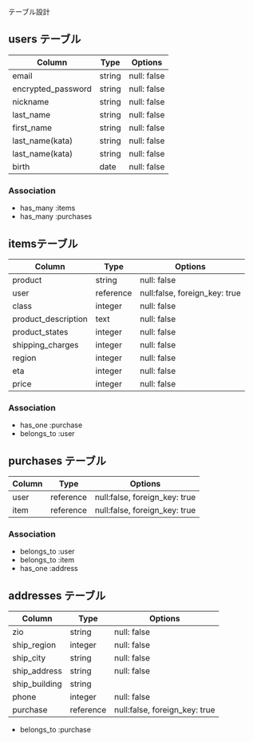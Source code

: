 テーブル設計

## users テーブル

| Column             | Type    | Options     |
| ------------------ | --------| ----------- |
| email              | string  | null: false |
| encrypted_password | string  | null: false |
| nickname           | string  | null: false |
| last_name          | string  | null: false |
| first_name         | string  | null: false |
| last_name(kata)    | string  | null: false |
| last_name(kata)    | string  | null: false |
| birth              | date    | null: false |


### Association

- has_many :items
- has_many :purchases


## itemsテーブル
| Column              | Type       | Options                       |
| ------------------- | -----------| ----------------------------- |
| product             | string     | null: false                   |
| user                | reference  | null:false, foreign_key: true |
| class               | integer    | null: false                   |
| product_description | text       | null: false                   |
| product_states      | integer    | null: false                   |
| shipping_charges    | integer    | null: false                   |
| region              | integer    | null: false                   |
| eta                 | integer    | null: false                   |
| price               | integer    | null: false                   |

### Association

- has_one :purchase
- belongs_to :user


## purchases テーブル

| Column  | Type     | Options                       |
| --------| -------- | ----------------------------- |
| user    | reference| null:false, foreign_key: true |
| item    | reference| null:false, foreign_key: true |


### Association

- belongs_to :user
- belongs_to :item
- has_one :address

## addresses テーブル

| Column        | Type       | Options                       |
| --------------| ---------- | ----------------------------- |
| zio           | string     | null: false                   |
| ship_region   | integer    | null: false                   |
| ship_city     | string     | null: false                   |
| ship_address  | string     | null: false                   |
| ship_building | string     |                               |
| phone         | integer    | null: false                   |
| purchase      | reference  | null:false, foreign_key: true |

- belongs_to :purchase